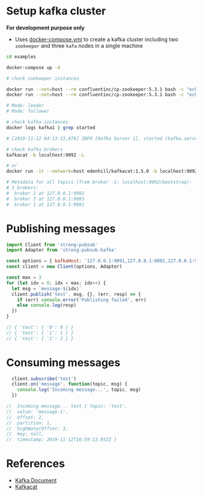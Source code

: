 # Setup kafka cluster
**For development purpose only**

- Uses [docker-compose.yml](kafka-cluster/docker-compose.yml) to create a kafka cluster including two `zookeeper` and three `kafa` nodes in a single machine

```sh
cd examples

docker-compose up -d

# check zookeeper instances

docker run --net=host --rm confluentinc/cp-zookeeper:5.3.1 bash -c "echo stat | nc localhost 2181 | grep Mode"
docker run --net=host --rm confluentinc/cp-zookeeper:5.3.1 bash -c "echo stat | nc localhost 2182 | grep Mode"

# Mode: leader
# Mode: follower

# check kafka instances
docker logs kafka1 | grep started

# [2019-11-12 04:13:23,876] INFO [Kafka Server 1], started (kafka.server.KafkaServer)

# check kafka brokers
kafkacat -b localhost:9092 -L

# or
docker run -it --network=host edenhill/kafkacat:1.5.0 -b localhost:9092 -L

# Metadata for all topics (from broker -1: localhost:9092/bootstrap):
# 3 brokers:
#  broker 2 at 127.0.0.1:9092
#  broker 3 at 127.0.0.1:9093
#  broker 1 at 127.0.0.1:9091
```

# Publishing messages

```javascript
import Client from 'strong-pubsub'
import Adapter from 'strong-pubsub-kafka'

const options = { kafkaHost: '127.0.0.1:9091,127.0.0.1:9092,127.0.0.1:9093' }
const client = new Client(options, Adapter)

const max = 3
for (let idx = 0; idx < max; idx++) {
  let msg = `message-${idx}`
  client.publish('test', msg, {}, (err, resp) => {
    if (err) console.error('Publishing failed', err)
    else console.log(resp)
  })
}

// { 'test': { '0': 0 } }
// { 'test': { '1': 1 } }
// { 'test': { '2': 2 } }
```

# Consuming messages

```javascript
  client.subscribe('test')
  client.on('message', function(topic, msg) {
    console.log('Incoming message...', topic, msg)
  })

//  Incoming message... test { topic: 'test',
//  value: 'message-1',
//  offset: 2,
//  partition: 1,
//  highWaterOffset: 3,
//  key: null,
//  timestamp: 2019-11-12T16:59:13.952Z }
```

# References

- [Kafka Document](https://kafka.apache.org/documentation/)
- [Kafkacat](https://github.com/edenhill/kafkacat)
